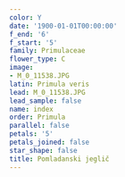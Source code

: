 ```yaml
---
color: Y
date: '1900-01-01T00:00:00'
f_end: '6'
f_start: '5'
family: Primulaceae
flower_type: C
image:
- M_0_11538.JPG
latin: Primula veris
lead: M_0_11538.JPG
lead_sample: false
name: index
order: Primula
parallel: false
petals: '5'
petals_joined: false
star_shape: false
title: Pomladanski jeglič
---
```


